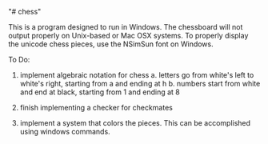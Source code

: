 "# chess" 

This is a program designed to run in Windows.  The chessboard will not output properly on Unix-based or Mac OSX systems.
To properly display the unicode chess pieces, use the NSimSun font on Windows.

To Do: 
1. implement algebraic notation for chess
	a. letters go from white's left to white's right, starting from a and ending at h
	b. numbers start from white and end at black, starting from 1 and ending at 8

2. finish implementing a checker for checkmates

3. implement a system that colors the pieces. This can be accomplished using windows commands.